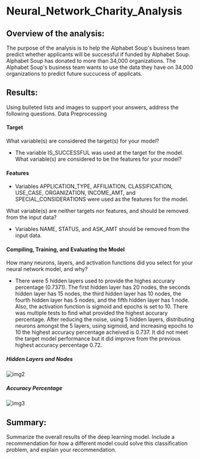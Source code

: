 # Neural_Network_Charity_Analysis

## Overview of the analysis: 
The purpose of the analysis is to help the Alphabet Soup's business team predict whether applicants will be successful if funded by Alphabet Soup. Alphabet Soup has donated to more than 34,000 organizations. The Alphabet Soup's business team wants to use the data they have on 34,000 organizations to predict future succucess of applicats.

## Results: 
Using bulleted lists and images to support your answers, address the following questions.
Data Preprocessing

#### Target
What variable(s) are considered the target(s) for your model?
- The variable IS_SUCCESSFUL was used at the target for the model.
What variable(s) are considered to be the features for your model?
#### Features
- Variables APPLICATION_TYPE, AFFILIATION, CLASSIFICATION, USE_CASE, ORGANIZATION, INCOME_AMT, and SPECIAL_CONSIDERATIONS were used as the features for the model.

What variable(s) are neither targets nor features, and should be removed from the input data?
- Variables NAME, STATUS, and ASK_AMT should be removed from the input data.

#### Compiling, Training, and Evaluating the Model
How many neurons, layers, and activation functions did you select for your neural network model, and why?

- There were 5 hidden layers used to provide the highes accurary percentage (0.7371). The first hidden layer has 20 nodes, the seconds hidden layer has 15 nodes, the third hidden layer has 10 nodes, the fourth hidden layer has 5 nodes, and the fifth hidden layer has 1 node. Also, the activation function is sigmoid and epochs is set to 10. There was multiple tests to find what provided the highest accurary percentage. After reducing the noise, using 5 hidden layers, distributing neurons amongst the 5 layers, using sigmoid, and increasing epochs to 10 the highest accuracy percentage acheived is 0.737. It did not meet the target model performance but it did improve from the previous highest accuracy percentage 0.72.

##### Hidden Layers and Nodes
![img2](.images/img2.png)

##### Accuracy Percentage
![img3](.images/img3.png)


## Summary:
Summarize the overall results of the deep learning model. Include a recommendation for how a different model could solve this classification problem, and explain your recommendation.
